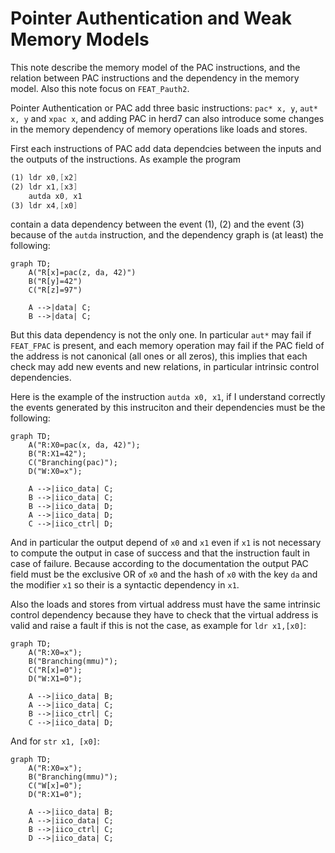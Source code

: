 # Pointer Authentication and Weak Memory Models

This note describe the memory model of the PAC instructions, and the relation
between PAC instructions and the dependency in the memory model. Also this note
focus on `FEAT_Pauth2`.

Pointer Authentication or PAC add three basic instructions: `pac* x, y`, `aut*
x, y` and `xpac x`, and adding PAC in herd7 can also introduce some changes in
the memory dependency of memory operations like loads and stores.


First each instructions of PAC add data dependcies between the inputs and the
outputs of the instructions. As example the program

```asm
(1) ldr x0,[x2]
(2) ldr x1,[x3]
    autda x0, x1
(3) ldr x4,[x0]
```

contain a data dependency between the event (1), (2) and the event (3) because
of the `autda` instruction, and the dependency graph is (at least) the following:


```mermaid
graph TD;
    A("R[x]=pac(z, da, 42)")
    B("R[y]=42")
    C("R[z]=97")

    A -->|data| C;
    B -->|data| C;
```


But this data dependency is not the only one.
In particular `aut*` may fail if `FEAT_FPAC` is present, and each memory operation
may fail if the PAC field of the address is not canonical (all ones or all
zeros), this implies that each check may add new events and new relations, in
particular intrinsic control dependencies.

Here is the example of the instruction `autda x0, x1`, if I understand correctly
the events generated by this instruciton and their dependencies must be the
following:

```mermaid
graph TD;
    A("R:X0=pac(x, da, 42)");
    B("R:X1=42");
    C("Branching(pac)");
    D("W:X0=x");

    A -->|iico_data| C;
    B -->|iico_data| C;
    B -->|iico_data| D;
    A -->|iico_data| D;
    C -->|iico_ctrl| D;
```

And in particular the output depend of `x0` and `x1` even if `x1` is not
necessary to compute the output in case of success and that the instruction
fault in case of failure. Because according to the documentation the output PAC
field must be the exclusive OR of `x0` and the hash of `x0` with the key `da`
and the modifier `x1` so their is a syntactic dependency in `x1`.

Also the loads and stores from virtual address must have the same intrinsic
control dependency because they have to check that the virtual address is valid
and raise a fault if this is not the case, as example for `ldr x1,[x0]`:

```mermaid
graph TD;
    A("R:X0=x");
    B("Branching(mmu)");
    C("R[x]=0");
    D("W:X1=0");

    A -->|iico_data| B;
    A -->|iico_data| C;
    B -->|iico_ctrl| C;
    C -->|iico_data| D;
```

And for `str x1, [x0]`:

```mermaid
graph TD;
    A("R:X0=x");
    B("Branching(mmu)");
    C("W[x]=0");
    D("R:X1=0");

    A -->|iico_data| B;
    A -->|iico_data| C;
    B -->|iico_ctrl| C;
    D -->|iico_data| C;
```
